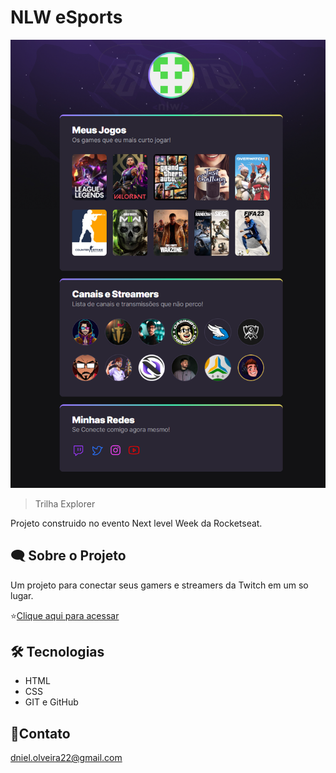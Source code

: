 # NLW eSports

![preview](github/Preview.png)

> Trilha Explorer

Projeto construido no evento Next level Week da Rocketseat.

## 🗨️ Sobre o Projeto 

  Um projeto para conectar seus gamers e streamers da Twitch em um so lugar.

⭐[Clique aqui para acessar](https://nlw-esports-explorer-orcin.vercel.app/)

## 🛠 Tecnologias

- HTML
- CSS
- GIT e GitHub

## 🤝Contato

dniel.olveira22@gmail.com

